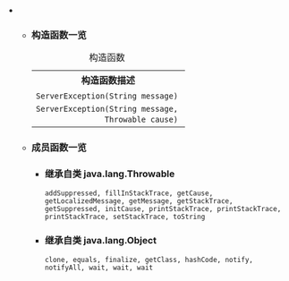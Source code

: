<div class="summary">
<ul class="blockList">
<li class="blockList">
<!-- ======== CONSTRUCTOR SUMMARY ======== -->
<ul class="blockList">
<li class="blockList"><a name="constructor.summary">
<!--   -->
</a>
<h3>构造函数一览</h3>
<table class="memberSummary" border="0" cellpadding="3" cellspacing="0" summary="Constructor Summary table, listing constructors, and an explanation">
<caption><span>构造函数</span><span class="tabEnd"> </span></caption>
<tr>
<th>构造函数描述</th>
</tr>
<tr class="altColor">
<td class="colOne"><code><span class="memberNameLink"><a >ServerException</a></span>(<a  title="class or interface in java.lang">String</a> message)</code> </td>
</tr>
<tr class="rowColor">
<td class="colOne"><code><span class="memberNameLink"><a >ServerException</a></span>(<a  title="class or interface in java.lang">String</a> message,
               <a  title="class or interface in java.lang">Throwable</a> cause)</code> </td>
</tr>
</table>
</li>
</ul>
<!-- ========== METHOD SUMMARY =========== -->
<ul class="blockList">
<li class="blockList"><a name="method.summary">
<!--   -->
</a>
<h3>成员函数一览</h3>
<ul class="blockList">
<li class="blockList"><a name="methods.inherited.from.class.java.lang.Throwable">
<!--   -->
</a>
<h3>继承自类 java.lang.<a  title="class or interface in java.lang">Throwable</a></h3>
<code><a  title="class or interface in java.lang">addSuppressed</a>, <a  title="class or interface in java.lang">fillInStackTrace</a>, <a  title="class or interface in java.lang">getCause</a>, <a  title="class or interface in java.lang">getLocalizedMessage</a>, <a  title="class or interface in java.lang">getMessage</a>, <a  title="class or interface in java.lang">getStackTrace</a>, <a  title="class or interface in java.lang">getSuppressed</a>, <a  title="class or interface in java.lang">initCause</a>, <a  title="class or interface in java.lang">printStackTrace</a>, <a  title="class or interface in java.lang">printStackTrace</a>, <a  title="class or interface in java.lang">printStackTrace</a>, <a  title="class or interface in java.lang">setStackTrace</a>, <a  title="class or interface in java.lang">toString</a></code></li>
</ul>
<ul class="blockList">
<li class="blockList"><a name="methods.inherited.from.class.java.lang.Object">
<!--   -->
</a>
<h3>继承自类 java.lang.<a  title="class or interface in java.lang">Object</a></h3>
<code><a  title="class or interface in java.lang">clone</a>, <a  title="class or interface in java.lang">equals</a>, <a  title="class or interface in java.lang">finalize</a>, <a  title="class or interface in java.lang">getClass</a>, <a  title="class or interface in java.lang">hashCode</a>, <a  title="class or interface in java.lang">notify</a>, <a  title="class or interface in java.lang">notifyAll</a>, <a  title="class or interface in java.lang">wait</a>, <a  title="class or interface in java.lang">wait</a>, <a  title="class or interface in java.lang">wait</a></code></li>
</ul>
</li>
</ul>
</li>
</ul>
</div>
